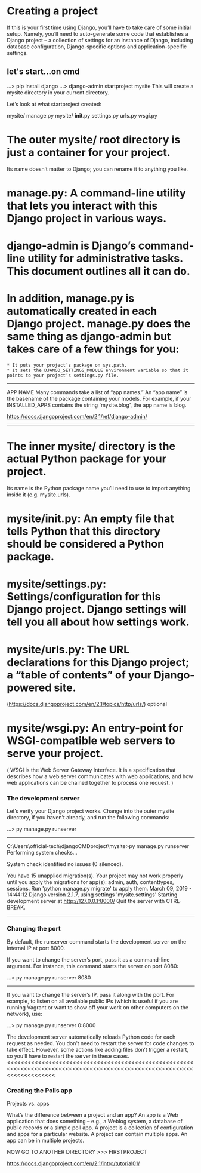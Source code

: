 # Creating a project


If this is your first time using Django, you’ll have to take care of some initial setup. Namely, 
you’ll need to auto-generate some code that establishes a Django project – 
a collection of settings for an instance of Django,
including database configuration, Django-specific options and application-specific settings.


let's start...on cmd
---------------------------------------------------------------------------------------------------------
...\> pip install django
...\> django-admin startproject mysite
This will create a mysite directory in your current directory.


Let’s look at what startproject created:

mysite/
    manage.py
    mysite/
        __init__.py
        settings.py
        urls.py
        wsgi.py
        
        


# The outer mysite/ root directory is just a container for your project.
 Its name doesn’t matter to Django; you can rename it to anything you like.

# manage.py: A command-line utility that lets you interact with this Django project in various ways.

# django-admin is Django’s command-line utility for administrative tasks. This document outlines all it can do.


# In addition, manage.py is automatically created in each Django project. manage.py does the same thing as django-admin but takes care of a few things for you:

    * It puts your project’s package on sys.path.
    * It sets the DJANGO_SETTINGS_MODULE environment variable so that it points to your project’s settings.py file.

***************************************

APP NAME
Many commands take a list of “app names.” An “app name” is the basename of the package containing your models. 
For example, if your INSTALLED_APPS contains the string 'mysite.blog', the app name is blog.

https://docs.djangoproject.com/en/2.1/ref/django-admin/

***************************************


# The inner mysite/ directory is the actual Python package for your project. 
Its name is the Python package name you’ll need to use to import anything inside it (e.g. mysite.urls). 


# mysite/__init__.py: An empty file that tells Python that this directory should be considered a Python package.


# mysite/settings.py: Settings/configuration for this Django project. Django settings will tell you all about how settings work.


# mysite/urls.py: The URL declarations for this Django project; a “table of contents” of your Django-powered site.
(https://docs.djangoproject.com/en/2.1/topics/http/urls/) optional


# mysite/wsgi.py: An entry-point for WSGI-compatible web servers to serve your project.
( WSGI is the Web Server Gateway Interface. It is a specification that describes how a web server communicates with web applications, 
and how web applications can be chained together to process one request. )






### The development server

Let’s verify your Django project works. Change into the outer mysite directory, if you haven’t already, and run the following commands:

...\> py manage.py runserver

********************************************************************************************************************************************
C:\Users\official-tech\djangoCMDproject\mysite>py manage.py runserver
Performing system checks...

System check identified no issues (0 silenced).

You have 15 unapplied migration(s). Your project may not work properly until you apply the migrations for app(s): admin, auth, contenttypes, sessions.
Run 'python manage.py migrate' to apply them.
March 09, 2019 - 14:44:12
Django version 2.1.7, using settings 'mysite.settings'
Starting development server at http://127.0.0.1:8000/
Quit the server with CTRL-BREAK.
*********************************************************************************************************************************************




### Changing the port

By default, the runserver command starts the development server on the internal IP at port 8000.

If you want to change the server’s port, pass it as a command-line argument. For instance, this command starts the server on port 8080:

...\> py manage.py runserver 8080

------------------------------------------------------------------------------------
If you want to change the server’s IP, pass it along with the port. For example, to listen on all available public IPs (which is useful if you are running Vagrant or want to show off your work on other computers on the network), use:


...\> py manage.py runserver 0:8000




>>>>>>>>>>>>>>>>>>>>>>>>>>>>>>>>>>>>>>>>>>>>>>>>>>>>>>>>>>>>>>>>>>>>>>>>>>>>>>>>>>>>>>>>>>>>>>>>>>>>>>>>>>>>>>>>>>>>>>>
The development server automatically reloads Python code for each request as needed. 
You don’t need to restart the server for code changes to take effect. 
However, some actions like adding files don’t trigger a restart, so you’ll have to restart the server in these cases.
<<<<<<<<<<<<<<<<<<<<<<<<<<<<<<<<<<<<<<<<<<<<<<<<<<<<<<<<<<<<<<<<<<<<<<<<<<<<<<<<<<<<<<<<<<<<<<<<<<<<<<<<<<<<<<<<<<<<<<<<<<




### Creating the Polls app

Projects vs. apps

What’s the difference between a project and an app? An app is a Web application that does something 
– e.g., a Weblog system, a database of public records or a simple poll app. 
A project is a collection of configuration and apps for a particular website. 
A project can contain multiple apps. An app can be in multiple projects.


NOW GO TO ANOTHER DIRECTORY >>> FIRSTPROJECT






https://docs.djangoproject.com/en/2.1/intro/tutorial01/
